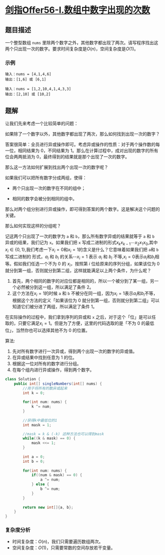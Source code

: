 # [剑指Offer56-I.数组中数字出现的次数](https://leetcode-cn.com/problems/shu-zu-zhong-shu-zi-chu-xian-de-ci-shu-lcof/)
## 题目描述
一个整型数组 `nums` 里除两个数字之外，其他数字都出现了两次。请写程序找出这两个只出现一次的数字。要求时间复杂度是$O(n)$，空间复杂度是$O(1)$。

### 示例
```
输入：nums = [4,1,4,6]
输出：[1,6] 或 [6,1]
```
```
输入：nums = [1,2,10,4,1,4,3,3]
输出：[2,10] 或 [10,2]
```
## 题解
让我们先来考虑一个比较简单的问题：

如果除了一个数字以外，其他数字都出现了两次，那么如何找到出现一次的数字？

答案很简单：全员进行异或操作即可。考虑异或操作的性质：对于两个操作数的每一位，相同结果为 0，不同结果为 1。那么在计算过程中，成对出现的数字的所有位会两两抵消为 0，最终得到的结果就是那个出现了一次的数字。

那么这一方法如何扩展到找出两个出现一次的数字呢？

如果我们可以把所有数字分成两组，使得：

- 两个只出现一次的数字在不同的组中；

- 相同的数字会被分到相同的组中。

那么对两个组分别进行异或操作，即可得到答案的两个数字。这是解决这个问题的关键。

那么如何实现这样的分组呢？

记这两个只出现了一次的数字为 `a` 和 `b`，那么所有数字异或的结果就等于 `a` 和 `b` 异或的结果，我们记为 `x`。如果我们把 `x` 写成二进制的形式$x_{k} x_{k-1} \cdots x_{2} x_{1} x_{0}$,其中$x_{i} \in\{0,1\}$,我们考虑一下$x_{i}=0$和$x_{i}=1$的含义是什么？它意味着如果我们把 `a`和 `b` 写成二进制的
形式，$a_{i}$ 和 $b_{i}$ 的关系--$x_{i}=1$ 表示 $a_{i}$ 和 $b_{i}$ 不等,$x_{i}=0$表示$a_{i}$和$b_{i}$相等。假如我们任选一个不为 0 的 $x_{i}$，按照第 $i$ 位给原来的序列分组，如果该位为 0 就分到第一组，否则就分到第二组，这样就能满足以上两个条件，为什么呢？

1. 首先，两个相同的数字的对应位都是相同的，所以一个被分到了某一组，另一个必然被分到这一组，所以满足了条件 2。
2. 这个方法在$x_{i}=1$的时候 `a` 和 `b` 不被分在同一组，因为$x_{i}=1$表示$a_{i}$和$b_{i}$不等，根据这个方法的定义「如果该位为 0 就分到第一组，否则就分到第二组」可以知道它们被分进了两组，所以满足了条件 1。

在实际操作的过程中，我们拿到序列的异或和 `x` 之后，对于这个「位」是可以任取的，只要它满足$x_{i}=1$。但是为了方便，这里的代码选取的是「不为 0 的最低位」，当然你也可以选择其他不为 0 的位置。

算法:
1. 先对所有数字进行一次异或，得到两个出现一次的数字的异或值。
2. 在异或结果中找到任意为 1 的位。
3. 根据这一位对所有的数字进行分组。
4. 在每个组内进行异或操作，得到两个数字。

```java
class Solution {
    public int[] singleNumbers(int[] nums) {
        //用于将所有的数异或起来
        int k = 0;
        
        for(int num: nums) {
            k ^= num;
        }
        
        //获得k中最低位的1
        int mask = 1;

        //mask = k & (-k) 这种方法也可以得到mask
        while((k & mask) == 0) {
            mask <<= 1;
        }
        
        int a = 0;
        int b = 0;
        
        for(int num: nums) {
            if((num & mask) == 0) {
                a ^= num;
            } else {
                b ^= num;
            }
        }
        
        return new int[]{a, b};
    }
}
```
### 复杂度分析
- 时间复杂度：$O(n)$，我们只需要遍历数组两次。
- 空间复杂度：$O(1)$，只需要常数的空间存放若干变量。
